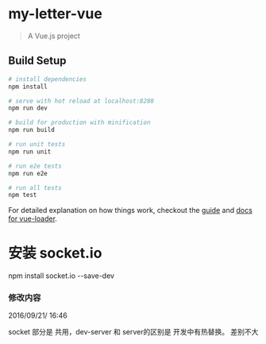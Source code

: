 # my-letter-vue

> A Vue.js project

## Build Setup

``` bash
# install dependencies
npm install

# serve with hot reload at localhost:8288
npm run dev

# build for production with minification
npm run build

# run unit tests
npm run unit

# run e2e tests
npm run e2e

# run all tests
npm test
```

For detailed explanation on how things work, checkout the [guide](https://github.com/vuejs-templates/webpack#vue-webpack-boilerplate) and [docs for vue-loader](http://vuejs.github.io/vue-loader).



# 安装 socket.io
 npm install socket.io --save-dev



 ### 修改内容

2016/09/21/ 16:46

socket 部分是 共用，dev-server 和 server的区别是 开发中有热替换。 差别不大

